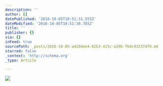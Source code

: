 ```yaml
---
description: ''
author: []
datePublished: '2016-10-05T10:51:31.553Z'
dateModified: '2016-10-05T10:51:30.785Z'
title: ''
publisher: {}
via: {}
inFeed: true
sourcePath: _posts/2016-10-05-a420dee4-82b3-415c-a29b-f64c93237df9.md
starred: false
_context: 'http://schema.org'
_type: Article

---
```

![](https://the-grid-user-content.s3-us-west-2.amazonaws.com/5c7d3182-5a71-411c-92cb-704de1390509.png)